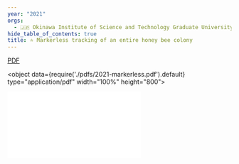 ```yaml
---
year: "2021"
orgs:
  - 🇯🇵 Okinawa Institute of Science and Technology Graduate University
hide_table_of_contents: true
title: ⭐️ Markerless tracking of an entire honey bee colony
---
```

[PDF](pdfs/2021-markerless.pdf)

<object data={require('./pdfs/2021-markerless.pdf').default} type="application/pdf" width="100%" height="800"></object>

![](pdfs/2021-markerless.pdf)